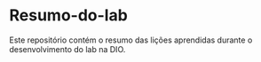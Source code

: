 # Resumo-do-lab
Este repositório contém o resumo das lições aprendidas durante o desenvolvimento do lab na DIO.
